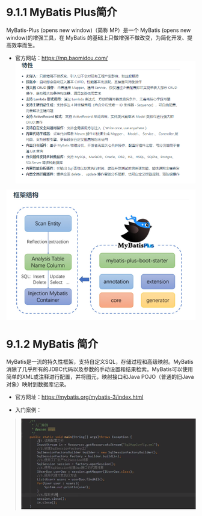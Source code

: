 # 9.1.1 MyBatis Plus简介
MyBatis-Plus (opens new window)（简称 MP）是一个 MyBatis (opens new window)的增强工具，在 MyBatis 的基础上只做增强不做改变，为简化开发、提高效率而生。

* 官方网站：https://mp.baomidou.com/
![img.png](img.png)

![img_1.png](img_1.png)


# 9.1.2 MyBatis 简介
MyBatis是一流的持久性框架，支持自定义SQL，存储过程和高级映射。MyBatis消除了几乎所有的JDBC代码以及参数的手动设置和结果检索。MyBatis可以使用简单的XML或注释进行配置，并将图元，映射接口和Java POJO（普通的旧Java对象）映射到数据库记录。

* 官方网址：https://mybatis.org/mybatis-3/index.html

* 入门案例：
> ![img_2.png](img_2.png)















